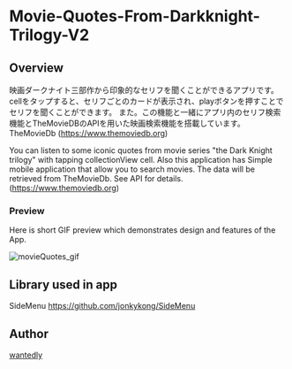 # Movie-Quotes-From-Darkknight-Trilogy-V2



## Overview

映画ダークナイト三部作から印象的なセリフを聞くことができるアプリです。
cellをタップすると、セリフごとのカードが表示され、playボタンを押すことでセリフを聞くことができます。
また。この機能と一緒にアプリ内のセリフ検索機能とTheMovieDBのAPIを用いた映画検索機能を搭載しています。
TheMovieDb (https://www.themoviedb.org)

You can listen to some iconic quotes from movie series "the Dark Knight trilogy" with tapping collectionView cell. 
Also this application has Simple mobile application that allow you to search movies. The data will be retrieved from TheMovieDb. See API for details.(https://www.themoviedb.org)

### Preview
Here is short GIF preview which demonstrates design and features of the App.

![movieQuotes_gif](https://user-images.githubusercontent.com/74696274/111886715-3699e880-8a13-11eb-97c6-30f6b8a7fd47.gif)

## Library used in app
SideMenu https://github.com/jonkykong/SideMenu


## Author
[wantedly](https://www.wantedly.com/id/yotaro_ito)

